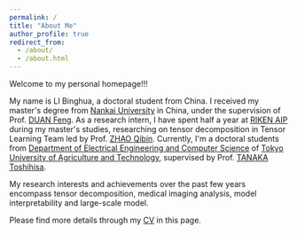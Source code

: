 ```yaml
---
permalink: /
title: "About Me"
author_profile: true
redirect_from: 
  - /about/
  - /about.html
---
```


Welcome to my personal homepage!!! 

My name is LI Binghua, a doctoral student from China. I received my master's degree from [Nankai University](https://www.nankai.edu.cn/) in China, under the supervision of Prof. [DUAN Feng](https://ieeexplore.ieee.org/author/38295033800?history=no&highlight=true&returnType=SEARCH&sortType=newest&pageNumber=1&searchWithin=%22Author%20Ids%22:38295033800&returnFacets=ALL).
As a research intern, I have spent half a year at [RIKEN AIP](https://www.riken.jp/en/research/labs/aip/) during my master's studies, researching on tensor decomposition in Tensor Learning Team led by Prof. [ZHAO Qibin](https://scholar.google.com/citations?hl=zh-CN&user=cSQGe3YAAAAJ).
Currently, I'm a doctoral students from [Department of Electrical Engineering and Computer Science](https://www.eecs.tuat.ac.jp/) of [Tokyo University of Agriculture and Technology](https://www.tuat.ac.jp/), supervised by Prof. [TANAKA Toshihisa](https://scholar.google.com/citations?hl=zh-CN&user=pBXvYnwAAAAJ).

My research interests and achievements over the past few years encompass tensor decomposition, medical imaging analysis, model interpretability and large-scale model. 

Please find more details through my [CV](../assets/Curriculum_Vitae.pdf) in this page.
